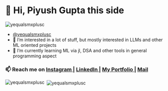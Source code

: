 # 👋 Hi, Piyush Gupta this side
<p align="left"> <img src="https://komarev.com/ghpvc/?username=yequalsmxplusc&color=brightgreen" alt="yequalsmxplusc" > </p>

-  <a href="https://github.com/yequalsmxplusc"> @yequalsmxplusc</a>
- 👀 I’m interested in a lot of stuff, but mostly interested in LLMs and other ML oriented projects
- 🌱 I’m currently learning ML via jl, DSA and other tools in general programming aspect
  
 ###  📫 Reach me on <a href="https://www.instagram.com/kpiyushgupta/">Instagram </a> | <a href="https://www.linkedin.com/in/piyush-gupta-370979257/">LinkedIn </a> | <a href="#">My Portfolio </a> | <a href="mailto:piyushguptaju@gmail.com"> Mail</a>
 
<p><img align="left" src="https://github-readme-stats.vercel.app/api/top-langs?username=yequalsmxplusc&show_icons=true&locale=en&layout=compact" alt="yequalsmxplusc" /></p>

<p>&nbsp;<img align="center" src="https://github-readme-stats.vercel.app/api?username=yequalsmxplusc&show_icons=true&locale=en" alt="yequalsmxplusc" /></p>

<!---
yequalsmxplusc/yequalsmxplusc is a ✨ special ✨ repository because its `README.md` (this file) appears on your GitHub profile.
You can click the Preview link to take a look at your changes.
--->
